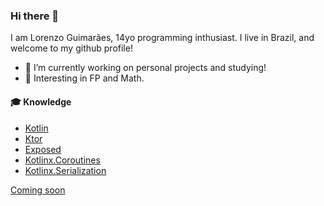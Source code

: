 ### Hi there 👋

I am Lorenzo Guimarães, 14yo programming inthusiast. I live in Brazil, and welcome to my github profile!

- 🔭 I’m currently working on personal projects and studying!
- 👀 Interesting in FP and Math.

#### 🎓 Knowledge

- [Kotlin](https://github.com/Kotlin)
- [Ktor](https://github.com/ktorio/ktor)
- [Exposed](https://github.com/JetBrains/Exposed)
- [Kotlinx.Coroutines](https://github.com/Kotlin/kotlinx.coroutines)
- [Kotlinx.Serialization](https://github.com/Kotlin/kotlinx.serialization/)

[Coming soon](https://lorenzoog.com/)

